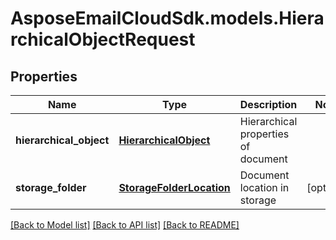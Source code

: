 # AsposeEmailCloudSdk.models.HierarchicalObjectRequest

## Properties
Name | Type | Description | Notes
------------ | ------------- | ------------- | -------------
**hierarchical_object** | [**HierarchicalObject**](HierarchicalObject.md) | Hierarchical properties of document | 
**storage_folder** | [**StorageFolderLocation**](StorageFolderLocation.md) | Document location in storage | [optional] 



[[Back to Model list]](README.md#documentation-for-models) [[Back to API list]](README.md#documentation-for-api-endpoints) [[Back to README]](README.md)


